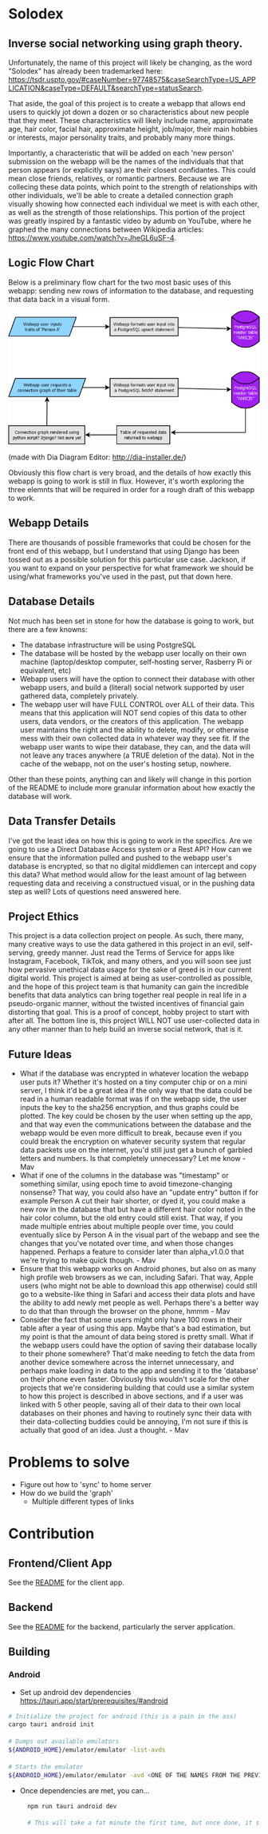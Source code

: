 # Solodex

## Inverse social networking using graph theory.

Unfortunately, the name of this project will likely be changing, as the word "Solodex" has already been trademarked here: https://tsdr.uspto.gov/#caseNumber=97748575&caseSearchType=US_APPLICATION&caseType=DEFAULT&searchType=statusSearch.

That aside, the goal of this project is to create a webapp that allows end users to quickly jot down a dozen or so characteristics about new people that they meet. These characteristics will likely include name, approximate age, hair color, facial hair, approximate height, job/major, their main hobbies or interests, major personality traits, and probably many more things.

Importantly, a characteristic that will be added on each 'new person' submission on the webapp will be the names of the individuals that that person appears (or explicitly says) are their closest confidantes. This could mean close friends, relatives, or romantic partners. Because we are collecing these data points, which point to the strength of relationships with other individuals, we'll be able to create a detailed connection graph visually showing how connected each individual we meet is with each other, as well as the strength of those relationships. This portion of the project was greatly inspired by a fantastic video by adumb on YouTube, where he graphed the many connections between Wikipedia articles: https://www.youtube.com/watch?v=JheGL6uSF-4.

## Logic Flow Chart

Below is a preliminary flow chart for the two most basic uses of this webapp: sending new rows of information to the database, and requesting that data back in a visual form.

![alt text](Amicis1.png)

(made with Dia Diagram Editor: http://dia-installer.de/)

Obviously this flow chart is very broad, and the details of how exactly this webapp is going to work is still in flux. However, it's worth exploring the three elemnts that will be required in order for a rough draft of this webapp to work.

## Webapp Details

There are thousands of possible frameworks that could be chosen for the front end of this webapp, but I understand that using Django has been tossed out as a possible solution for this particular use case. Jackson, if you want to expand on your perspective for what framework we should be using/what frameworks you've used in the past, put that down here.

## Database Details

Not much has been set in stone for how the database is going to work, but there are a few knowns:

* The database infrastructure will be using PostgreSQL
* The database will be hosted by the webapp user locally on their own machine (laptop/desktop computer, self-hosting server, Rasberry Pi or equivalent, etc)
* Webapp users will have the option to connect their database with other webapp users, and build a (literal) social network supported by user gathered data, completely privately.
* The webapp user will have FULL CONTROL over ALL of their data. This means that this application will NOT send copies of this data to other users, data vendors, or the creators of this application. The webapp user maintains the right and the ability to delete, modify, or otherwise mess with their own collected data in whatever way they see fit. If the webapp user wants to wipe their database, they can, and the data will not leave any traces anywhere (a TRUE deletion of the data). Not in the cache of the webapp, not on the user's hosting setup, nowhere.

Other than these points, anything can and likely will change in this portion of the README to include more granular information about how exactly the database will work.

## Data Transfer Details

I've got the least idea on how this is going to work in the specifics. Are we going to use a Direct Database Access system or a Rest API? How can we ensure that the information pulled and pushed to the webapp user's database is encrypted, so that no digital middlemen can intercept and copy this data? What method would allow for the least amount of lag between requesting data and receiving a constructued visual, or in the pushing data step as well? Lots of questions need answered here.

## Project Ethics

This project is a data collection project on people. As such, there many, many creative ways to use the data gathered in this project in an evil, self-serving, greedy manner. Just read the Terms of Service for apps like Instagram, Facebook, TikTok, and many others, and you will soon see just how pervasive unethical data usage for the sake of greed is in our current digital world. This project is aimed at being as user-controlled as possible, and the hope of this project team is that humanity can gain the incredible benefits that data analytics can bring together real people in real life in a pseudo-organic manner, without the twisted incentives of financial gain distorting that goal. This is a proof of concept, hobby project to start with after all. The bottom line is, this project WILL NOT use user-collected data in any other manner than to help build an inverse social network, that is it.

## Future Ideas

* What if the database was encrypted in whatever location the webapp user puts it? Whether it's hosted on a tiny computer chip or on a mini server, I think it'd be a great idea if the only way that the data could be read in a human readable format was if on the webapp side, the user inputs the key to the sha256 encryption, and thus graphs could be plotted. The key could be chosen by the user when setting up the app, and that way even the communications between the database and the webapp would be even more difficult to break, because even if you could break the encryption on whatever security system that regular data packets use on the internet, you'd still just get a bunch of garbled letters and numbers. Is that completely unnecessary? Let me know - Mav
* What if one of the columns in the database was "timestamp" or something similar, using epoch time to avoid timezone-changing nonsense? That way, you could also have an "update entry" button if for example Person A cut their hair shorter, or dyed it, you could make a new row in the database that but have a different hair color noted in the hair color column, but the old entry could still exist. That way, if you made multiple entries about multiple people over time, you could eventually slice by Person A in the visual part of the webapp and see the changes that you've notated over time, and when those changes happened. Perhaps a feature to consider later than alpha_v1.0.0 that we're trying to make quick though. - Mav
* Ensure that this webapp works on Android phones, but also on as many high profile web browsers as we can, including Safari. That way, Apple users (who might not be able to download this app otherwise) could still go to a website-like thing in Safari and access their data plots and have the ability to add newly met people as well. Perhaps there's a better way to do that than through the browser on the phone, hmmm - Mav
* Consider the fact that some users might only have 100 rows in their table after a year of using this app. Maybe that's a bad estimation, but my point is that the amount of data being stored is pretty small. What if the webapp users could have the option of saving their database locally to their phone somewhere? That'd make needing to fetch the data from another device somewhere across the internet unnecessary, and perhaps make loading in data to the app and sending it to the 'database' on their phone even faster. Obviously this wouldn't scale for the other projects that we're considering building that could use a similar system to how this project is described in above sections, and if a user was linked with 5 other people, saving all of their data to their own local databases on their phones and having to routinely sync their data with their data-collecting buddies could be annoying, I'm not sure if this is actually that good of an idea. Just a thought. - Mav

# Problems to solve
- Figure out how to 'sync' to home server
- How do we build the 'graph'
  - Multiple different types of links


# Contribution
## Frontend/Client App
See the [README](./solodex/frontend-tauri/README.md) for the client app.

## Backend
See the [README](./solodex/README.md) for the backend, particularly the server application.

## Building
### Android
- Set up android dev dependencies
https://tauri.app/start/prerequisites/#android

```bash
# Initialize the project for android (this is a pain in the ass)
cargo tauri android init

# Dumps out available emulators
${ANDROID_HOME}/emulator/emulator -list-avds

# Starts the emulator
${ANDROID_HOME}/emulator/emulator -avd <ONE OF THE NAMES FROM THE PREVIOUS COMMAND>
```

- Once dependencies are met, you can...
  ```bash
    npm run tauri android dev

    # This will take a fat minute the first time, but once done, it should install Solodex on the emulator and you can perform testing.
  ```